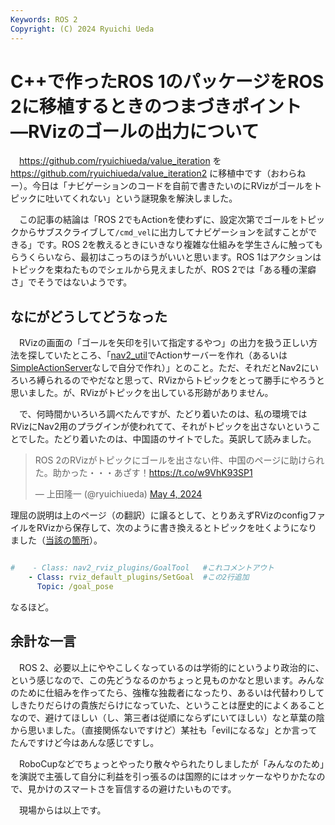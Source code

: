 ```yaml
---
Keywords: ROS 2
Copyright: (C) 2024 Ryuichi Ueda
---
```


# C++で作ったROS 1のパッケージをROS 2に移植するときのつまづきポイント ―RVizのゴールの出力について

　https://github.com/ryuichiueda/value_iteration
を
https://github.com/ryuichiueda/value_iteration2
に移植中です（おわらねー）。今日は「ナビゲーションのコードを自前で書きたいのにRVizがゴールをトピックに吐いてくれない」という謎現象を解決しました。

　この記事の結論は「ROS 2でもActionを使わずに、設定次第でゴールをトピックからサブスクライブして`/cmd_vel`に出力してナビゲーションを試すことができる」です。ROS 2を教えるときにいきなり複雑な仕組みを学生さんに触ってもらうくらいなら、最初はこっちのほうがいいと思います。ROS 1はアクションはトピックを束ねたものでシェルから見えましたが、ROS 2では「ある種の潔癖さ」でそうではないようです。

## なにがどうしてどうなった

　RVizの画面の「ゴールを矢印を引いて指定するやつ」の出力を扱う正しい方法を探していたところ、「[nav2_util](https://github.com/open-navigation/navigation2/blob/main/nav2_util/include/nav2_util/simple_action_server.hpp)でActionサーバーを作れ（あるいは[SimpleActionServer](https://wiki.ros.org/ja/actionlib_tutorials/Tutorials/SimpleActionServer%28GoalCallbackMethod%29/groovy)なしで自分で作れ）」とのこと。ただ、それだとNav2にいろいろ縛られるのでやだなと思って、RVizからトピックをとって勝手にやろうと思いました。が、RVizがトピックを出している形跡がありません。

　で、何時間かいろいろ調べたんですが、たどり着いたのは、私の環境ではRVizにNav2用のプラグインが使われてて、それがトピックを出さないということでした。たどり着いたのは、中国語のサイトでした。英訳して読みました。

<blockquote class="twitter-tweet"><p lang="ja" dir="ltr">ROS 2のRVizがトピックにゴールを出さない件、中国のページに助けられた。助かった・・・あざす！<a href="https://t.co/w9VhK93SP1">https://t.co/w9VhK93SP1</a></p>&mdash; 上田隆一 (@ryuichiueda) <a href="https://twitter.com/ryuichiueda/status/1786667270162551153?ref_src=twsrc%5Etfw">May 4, 2024</a></blockquote> <script async src="https://platform.twitter.com/widgets.js" charset="utf-8"></script>

理屈の説明は上のページ（の翻訳）に譲るとして、とりあえずRVizのconfigファイルをRVizから保存して、次のように書き換えるとトピックを吐くようになりました（[当該の箇所](https://github.com/ryuichiueda/value_iteration2/blob/9860c334a421f48f3f8f09d7ea54bfbcabc64ce5/config/config.rviz#L551-L553)）。

```yaml

#    - Class: nav2_rviz_plugins/GoalTool   #これコメントアウト
    - Class: rviz_default_plugins/SetGoal  #この2行追加
      Topic: /goal_pose
```

なるほど。


## 余計な一言

　ROS 2、必要以上にややこしくなっているのは学術的にというより政治的に、という感じなので、この先どうなるのかちょっと見ものかなと思います。みんなのために仕組みを作ってたら、強権な独裁者になったり、あるいは代替わりしてしきたりだらけの貴族だらけになっていた、ということは歴史的によくあることなので、避けてほしい（し、第三者は従順にならずにいてほしい）なと草葉の陰から思いました。（直接関係ないですけど）某社も「evilになるな」とか言ってたんですけど今はあんな感じですし。

　RoboCupなどでちょっとやったり散々やられたりしましたが「みんなのため」を演説で主張して自分に利益を引っ張るのは国際的にはオッケーなやりかたなので、見かけのスマートさを盲信するの避けたいものです。

　現場からは以上です。
